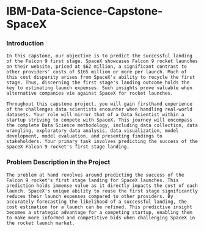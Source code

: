 # IBM-Data-Science-Capstone-SpaceX

### Introduction

    In this capstone, our objective is to predict the successful landing of the Falcon 9 first stage. SpaceX showcases Falcon 9 rocket launches on their website, priced at $62 million, a significant contrast to other providers' costs of $165 million or more per launch. Much of this cost disparity arises from SpaceX's ability to recycle the first stage. Thus, discerning the first stage's landing outcome holds the key to estimating launch expenses. Such insights prove valuable when alternative companies vie against SpaceX for rocket launches.

    Throughout this capstone project, you will gain firsthand experience of the challenges data scientists encounter when handling real-world datasets. Your role will mirror that of a Data Scientist within a startup striving to compete with SpaceX. This journey will encompass the complete Data Science methodology, including data collection, data wrangling, exploratory data analysis, data visualization, model development, model evaluation, and presenting findings to stakeholders. Your primary task involves predicting the success of the SpaceX Falcon 9 rocket's first stage landing.

### Problem Description in the Project

    The problem at hand revolves around predicting the success of the Falcon 9 rocket's first stage landing for SpaceX launches. This prediction holds immense value as it directly impacts the cost of each launch. SpaceX's unique ability to reuse the first stage significantly reduces their launch expenses compared to other providers. By accurately forecasting the likelihood of a successful landing, the cost estimation for a launch can be refined. This predictive insight becomes a strategic advantage for a competing startup, enabling them to make more informed and competitive bids when challenging SpaceX in the rocket launch market.

